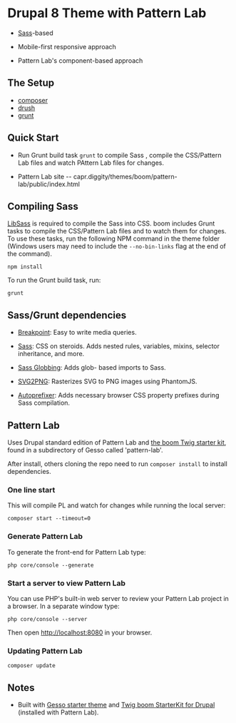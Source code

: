 # Drupal 8 Theme with Pattern Lab

- [Sass](http://sass-lang.com/)-based 

- Mobile-first responsive approach

- Pattern Lab's component-based approach

## The Setup 

- [composer](https://getcomposer.org)
- [drush](http://www.drush.org/en/master/)
- [grunt](https://gruntjs.com/)

## Quick Start

- Run Grunt build task `grunt` to compile Sass , compile the CSS/Pattern Lab files and watch PAttern Lab files for changes.

- Pattern Lab site -- capr.diggity/themes/boom/pattern-lab/public/index.html

## Compiling Sass

[LibSass](http://sass-lang.com/libsass) is required to compile the Sass into
CSS. boom includes Grunt tasks to compile the CSS/Pattern Lab files and to
watch them for changes. To use these tasks, run the following NPM command in
the theme folder (Windows users may need to include the `--no-bin-links` flag at
the end of the command).

```
npm install
```

To run the Grunt build task, run:

```
grunt
```

## Sass/Grunt dependencies

* [Breakpoint](http://breakpoint-sass.com): Easy to write media queries.

* [Sass](http://sass-lang.com): CSS on steroids. Adds nested rules, variables,
mixins, selector inheritance, and more.

* [Sass Globbing](https://github.com/DennisBecker/grunt-sass-globbing): Adds glob-
based imports to Sass.

* [SVG2PNG](https://github.com/dbushell/grunt-svg2png): Rasterizes SVG to PNG images using PhantomJS.

* [Autoprefixer](https://github.com/postcss/autoprefixer): Adds necessary browser CSS property prefixes during Sass compilation.

## Pattern Lab 

Uses Drupal standard edition of Pattern Lab and [the boom Twig starter kit](https://github.com/forumone/starterkit-twig-drupal-gesso), found in a subdirectory of Gesso called 'pattern-lab'.

After install, others cloning the repo need to run `composer install` to install dependencies.

### One line start

This will compile PL and watch for changes while running the local server:

    composer start --timeout=0

### Generate Pattern Lab

To generate the front-end for Pattern Lab type:

    php core/console --generate

### Start a server to view Pattern Lab

You can use PHP's built-in web server to review your Pattern Lab project in a browser. In a separate window type:

    php core/console --server

Then open [http://localhost:8080](http://localhost:8080) in your browser.

### Updating Pattern Lab

    composer update

## Notes

- Built with [Gesso starter theme](https://www.drupal.org/project/boom) and [Twig boom StarterKit for Drupal](https://github.com/forumone/starterkit-twig-drupal-boom) (installed with Pattern Lab).


